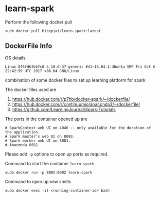 
# learn-spark

Perform the following docker pull
```
sudo docker pull bicepjai/learn-spark:latest
```

## DockerFile Info

OS details
```
Linux 8f6fd63bbfc8 4.10.0-37-generic #41~16.04.1-Ubuntu SMP Fri Oct 6 22:42:59 UTC 2017 x86_64 GNU/Linux
```

combination of some docker files to set up learning platform for spark

The docker files used are
1. https://hub.docker.com/r/p7hb/docker-spark/~/dockerfile/
2. https://hub.docker.com/r/continuumio/anaconda3/~/dockerfile/
3. https://github.com/LearningJournal/Spark-Tutorials

The ports in the container opened up are

```
# SparkContext web UI on 4040 -- only available for the duration of the application.
# Spark master’s web UI on 8080.
# Spark worker web UI on 8081.
# Anaconda 8082
```
Please add `-p` options to open up ports as required.

Command to start the container `learn-spark`
```
sudo docker run -p 8082:8082 learn-spark
```

Command to open up new shells
```
sudo docker exec -it <running-container-id> bash
```
